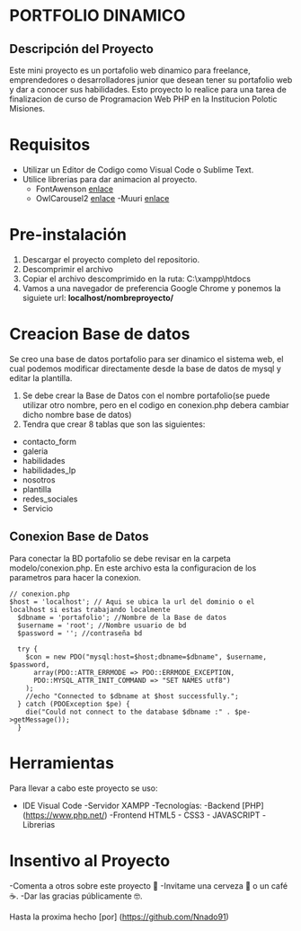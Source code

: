 # PORTFOLIO DINAMICO

## Descripción del Proyecto
Este mini proyecto  es un portafolio web dinamico para freelance, emprendedores o  desarrolladores  junior
que desean tener su portafolio  web y dar a conocer sus habilidades. Esto proyecto lo realice  para  una
tarea de finalizacion de curso de Programacion Web PHP  en la Institucion Polotic Misiones.

# Requisitos

-  Utilizar un Editor de Codigo como Visual Code o Sublime Text.
- Utilice librerias para dar animacion al proyecto.
  -  FontAwenson  [enlace](https://cdnjs.cloudflare.com/ajax/libs/font-awesome/5.15.2/css/all.min.css)
  -  OwlCarousel2  [enlace](https://cdnjs.cloudflare.com/ajax/libs/OwlCarousel2/2.3.4/assets/owl.carousel.min.css)
  -Muuri  [enlace](https://cdn.jsdelivr.net/npm/muuri@0.9.4/dist/muuri.min.js)


# Pre-instalación

1. Descargar el proyecto completo del repositorio.
2.  Descomprimir el archivo 
3. Copiar el archivo descomprimido en la ruta: C:\xampp\htdocs
4. Vamos a una navegador de preferencia Google Chrome y ponemos la siguiete url:  __localhost/nombreproyecto/__

# Creacion  Base de datos 
Se creo una base de datos portafolio  para ser dinamico el sistema web, el cual podemos modificar directamente desde la base de datos
de mysql y editar la plantilla.

1. Se debe crear la Base de Datos con el  nombre  portafolio(se puede utilizar otro nombre, pero en el codigo en conexion.php debera
cambiar dicho nombre base de datos)
2. Tendra que crear 8 tablas  que son las siguientes:
  -  contacto_form
  -  galeria
  - habilidades
  - habilidades_lp
  - nosotros
  - plantilla
  - redes_sociales
  - Servicio

## Conexion Base de Datos
Para conectar la BD portafolio se debe revisar en la carpeta modelo/conexion.php.
En este archivo esta la configuracion de los parametros para hacer la conexion.
```
// conexion.php
$host = 'localhost'; // Aqui se ubica la url del dominio o el localhost si estas trabajando localmente
  $dbname = 'portafolio'; //Nombre de la Base de datos
  $username = 'root'; //Nombre usuario de bd
  $password = ''; //contraseña bd

  try {
    $con = new PDO("mysql:host=$host;dbname=$dbname", $username, $password,
      array(PDO::ATTR_ERRMODE => PDO::ERRMODE_EXCEPTION,
      PDO::MYSQL_ATTR_INIT_COMMAND => "SET NAMES utf8")
    );
    //echo "Connected to $dbname at $host successfully.";
  } catch (PDOException $pe) {
    die("Could not connect to the database $dbname :" . $pe->getMessage());
  }
```

# Herramientas 
Para llevar a cabo este proyecto se uso:
- IDE Visual Code
-Servidor XAMPP
-Tecnologías:
 -Backend [PHP] (https://www.php.net/)
 -Frontend HTML5 - CSS3 - JAVASCRIPT
 -Librerias
 
 # Insentivo al Proyecto
 -Comenta a otros sobre este proyecto 📢
 -Invitame una cerveza 🍺 o un café ☕.
 -Dar las gracias públicamente 🤓.
 
 
 Hasta la proxima hecho [por] (https://github.com/Nnado91)
 
 

  
